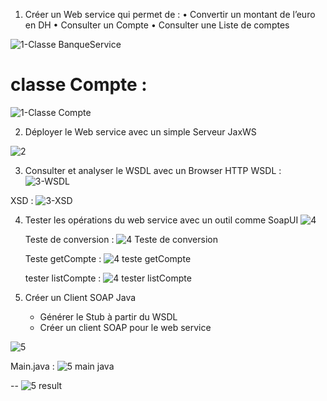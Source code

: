  1. Créer un Web service qui permet de :
  • Convertir un montant de l’euro en DH 
  • Consulter un Compte 
  • Consulter une Liste de comptes

![1-Classe BanqueService](https://github.com/MansourAnas1/TP5-Web-services-SOAP-WSDL-AnasMansour-MIAAD-/assets/167020036/1a341421-d296-4d6b-8534-2bf9cc2f3ba6)
# classe Compte :
![1-Classe Compte](https://github.com/MansourAnas1/TP5-Web-services-SOAP-WSDL-AnasMansour-MIAAD-/assets/167020036/c8fdfbce-a89b-4bb4-9f30-422a9607311e)

2. Déployer le Web service avec un simple Serveur JaxWS

![2](https://github.com/MansourAnas1/TP5-Web-services-SOAP-WSDL-AnasMansour-MIAAD-/assets/167020036/bf3e8a4e-5571-4241-97ed-30d8caceda0b)

3. Consulter et analyser le WSDL avec un Browser HTTP
WSDL : 
![3-WSDL](https://github.com/MansourAnas1/TP5-Web-services-SOAP-WSDL-AnasMansour-MIAAD-/assets/167020036/3e96ffc4-a111-4f3c-bd7d-a0993c366164)

XSD : 
![3-XSD](https://github.com/MansourAnas1/TP5-Web-services-SOAP-WSDL-AnasMansour-MIAAD-/assets/167020036/85fd2b8b-a90d-4bc7-9bfb-3df04974c0ee)


4. Tester les opérations du web service avec un outil comme SoapUI
![4](https://github.com/MansourAnas1/TP5-Web-services-SOAP-WSDL-AnasMansour-MIAAD-/assets/167020036/b51740d0-676b-4985-abe2-3237e5b59ba3)

    Teste de conversion :
![4 Teste de conversion](https://github.com/MansourAnas1/TP5-Web-services-SOAP-WSDL-AnasMansour-MIAAD-/assets/167020036/378d3e97-2224-435e-b968-d7ae11ce01c9)

    Teste getCompte :
![4 teste getCompte](https://github.com/MansourAnas1/TP5-Web-services-SOAP-WSDL-AnasMansour-MIAAD-/assets/167020036/d6c90805-bb1e-4552-9ffd-e4e832f66f93)

    tester listCompte :
![4 tester listCompte](https://github.com/MansourAnas1/TP5-Web-services-SOAP-WSDL-AnasMansour-MIAAD-/assets/167020036/da2278c9-02e1-40c1-9ac6-34d8a3dccf49)


5. Créer un Client SOAP Java
      - Générer le Stub à partir du WSDL
      - Créer un client SOAP pour le web service
  
![5](https://github.com/MansourAnas1/TP5-Web-services-SOAP-WSDL-AnasMansour-MIAAD-/assets/167020036/3d2fb014-8040-4610-b275-51ae1e908b5f)

Main.java : 
![5 main java](https://github.com/MansourAnas1/TP5-Web-services-SOAP-WSDL-AnasMansour-MIAAD-/assets/167020036/aec8fc06-3458-4fff-925c-59246d22f767)

--
![5 result](https://github.com/MansourAnas1/TP5-Web-services-SOAP-WSDL-AnasMansour-MIAAD-/assets/167020036/7fb12ba8-e793-456a-91a1-618793d3f2db)

